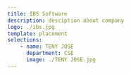 ```yaml
---
title: IBS Software 
description: desciption about company
logo: ./ibs.jpg
template: placement
selections:
    - name: TENY JOSE
      department: CSE
      image: ./TENY JOSE.jpg        
---
```

